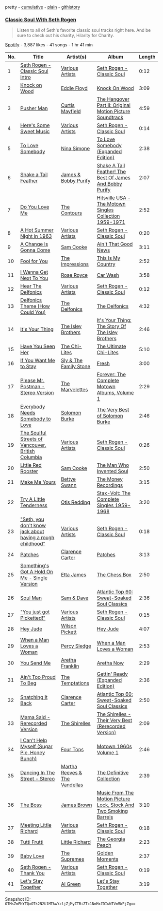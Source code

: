 pretty - [cumulative](/playlists/cumulative/6GZ9F4MZpPdHJEwhq3kHKG.md) - [plain](/playlists/plain/6GZ9F4MZpPdHJEwhq3kHKG) - [githistory](https://github.githistory.xyz/mackorone/spotify-playlist-archive/blob/main/playlists/plain/6GZ9F4MZpPdHJEwhq3kHKG)

### [Classic Soul With Seth Rogen](https://open.spotify.com/playlist/6GZ9F4MZpPdHJEwhq3kHKG)

> Listen to all of Seth's favorite classic soul tracks right here\. And be sure to check out his charity, Hilarity for Charity.

[Spotify](https://open.spotify.com/user/spotify) - 3,887 likes - 41 songs - 1 hr 41 min

| No. | Title | Artist(s) | Album | Length |
|---|---|---|---|---|
| 1 | [Seth Rogen \- Classic Soul Intro](https://open.spotify.com/track/5T30zoNNgnVZrkCsHNtvD7) | [Various Artists](https://open.spotify.com/artist/0LyfQWJT6nXafLPZqxe9Of) | [Seth Rogen \- Classic Soul](https://open.spotify.com/album/4psvWKJCKc1OTVCVbo4gMA) | 0:12 |
| 2 | [Knock on Wood](https://open.spotify.com/track/3YJx77Xx8JSwEoxqrkQO5c) | [Eddie Floyd](https://open.spotify.com/artist/6Bfy6QzadCXS92y0T8dDZF) | [Knock On Wood](https://open.spotify.com/album/07ojYfe9B08p7nmOL2kgNF) | 3:09 |
| 3 | [Pusher Man](https://open.spotify.com/track/3qY9dX6T0nqbd5ni1eI4LJ) | [Curtis Mayfield](https://open.spotify.com/artist/2AV6XDIs32ofIJhkkDevjm) | [The Hangover Part II: Original Motion Picture Soundtrack](https://open.spotify.com/album/5HtMBeXlzeIwnvvbM0TPDl) | 4:59 |
| 4 | [Here's Some Sweet Music](https://open.spotify.com/track/28loehMDri9eBOFsF0RNCK) | [Various Artists](https://open.spotify.com/artist/0LyfQWJT6nXafLPZqxe9Of) | [Seth Rogen \- Classic Soul](https://open.spotify.com/album/4psvWKJCKc1OTVCVbo4gMA) | 0:14 |
| 5 | [To Love Somebody](https://open.spotify.com/track/7LZoKNMhsZ7qbP1lYGDva8) | [Nina Simone](https://open.spotify.com/artist/7G1GBhoKtEPnP86X2PvEYO) | [To Love Somebody \(Expanded Edition\)](https://open.spotify.com/album/6T4nAC6CRLciyg4tQbgovi) | 2:38 |
| 6 | [Shake a Tail Feather](https://open.spotify.com/track/0pb8OfGT4sZEyLVB7x8OSh) | [James & Bobby Purify](https://open.spotify.com/artist/1qO2mRQM4zbksO586oM0W7) | [Shake A Tail Feather! The Best Of James And Bobby Purify](https://open.spotify.com/album/5wtLC8QWMF9tZKVI9cBqcX) | 2:07 |
| 7 | [Do You Love Me](https://open.spotify.com/track/41FRsZNXpsBkJ46BxyC20m) | [The Contours](https://open.spotify.com/artist/2ugPdplEWBmyU6EcIzlcY1) | [Hitsville USA \- The Motown Singles Collection 1959\-1971](https://open.spotify.com/album/4Vzr2AGcCyYSQQB243PQLl) | 2:52 |
| 8 | [A Hot Summer Night in 1963](https://open.spotify.com/track/1z7OlMxJmArKMHTnDwzRr9) | [Various Artists](https://open.spotify.com/artist/0LyfQWJT6nXafLPZqxe9Of) | [Seth Rogen \- Classic Soul](https://open.spotify.com/album/4psvWKJCKc1OTVCVbo4gMA) | 0:20 |
| 9 | [A Change Is Gonna Come](https://open.spotify.com/track/0KOE1hat4SIer491XKk4Pa) | [Sam Cooke](https://open.spotify.com/artist/6hnWRPzGGKiapVX1UCdEAC) | [Ain't That Good News](https://open.spotify.com/album/2NFd4ApYFitFtJhGTSfDdP) | 3:11 |
| 10 | [Fool for You](https://open.spotify.com/track/7ppPgpUdNPbHhuqYwN2SXu) | [The Impressions](https://open.spotify.com/artist/1b1N51wmSK0ckxFAMPSSHO) | [This Is My Country](https://open.spotify.com/album/1kKPH6oqlh9iPP3uAQhb68) | 2:52 |
| 11 | [I Wanna Get Next To You](https://open.spotify.com/track/1rff5WJrSljfCLYFoXkDiT) | [Rose Royce](https://open.spotify.com/artist/1OxJzMLmR9l5zPLap9OxuO) | [Car Wash](https://open.spotify.com/album/1lUemDpotxT7p1aCGSvWDz) | 3:58 |
| 12 | [Hear The Delfonics](https://open.spotify.com/track/4PN6G9RyRTmQpn6eOovvRt) | [Various Artists](https://open.spotify.com/artist/0LyfQWJT6nXafLPZqxe9Of) | [Seth Rogen \- Classic Soul](https://open.spotify.com/album/4psvWKJCKc1OTVCVbo4gMA) | 0:12 |
| 13 | [Delfonics Theme \(How Could You\)](https://open.spotify.com/track/2LukR1MpbneHgRKaqGh06v) | [The Delfonics](https://open.spotify.com/artist/6YPRXu1dazGYcSZv4HJEH4) | [The Delfonics](https://open.spotify.com/album/6Ie6D0KslXxrbkOAr5sbyX) | 4:32 |
| 14 | [It's Your Thing](https://open.spotify.com/track/2oezpnnea1VXHpJEbqnBhw) | [The Isley Brothers](https://open.spotify.com/artist/53QzNeFpzAaXYnrDBbDrIp) | [It's Your Thing: The Story Of The Isley Brothers](https://open.spotify.com/album/21O10zQ7YrFOTgfyRmopHs) | 2:46 |
| 15 | [Have You Seen Her](https://open.spotify.com/track/01cQPNCptd662nikuY42zw) | [The Chi\-Lites](https://open.spotify.com/artist/7BFr36uI1dzJyo6tpa5Ued) | [The Ultimate Chi\-Lites](https://open.spotify.com/album/3sTSxqixe7nXq5STqXOGD3) | 5:10 |
| 16 | [If You Want Me to Stay](https://open.spotify.com/track/2BydLQAh7CUIFvSEqAMc4x) | [Sly & The Family Stone](https://open.spotify.com/artist/5m8H6zSadhu1j9Yi04VLqD) | [Fresh](https://open.spotify.com/album/5Mtnj5JyvyXR6ui377dBnD) | 3:00 |
| 17 | [Please Mr\. Postman \- Stereo Version](https://open.spotify.com/track/5fNDP3NTdE69szQHUl4fFr) | [The Marvelettes](https://open.spotify.com/artist/0MponVSpW81oLvJZ53vYZH) | [Forever: The Complete Motown Albums, Volume 1](https://open.spotify.com/album/1Jn2ZCQiEgVNt3arbJBewA) | 2:29 |
| 18 | [Everybody Needs Somebody to Love](https://open.spotify.com/track/4NL8D4RQsC6ux6eI3m3Lg5) | [Solomon Burke](https://open.spotify.com/artist/4nts0oxMT67lVUoi5Kjxrb) | [The Very Best of Solomon Burke](https://open.spotify.com/album/6qnOfoAUz11fZ98GFilmKE) | 2:46 |
| 19 | [The Soulful Streets of Vancouver, British Columbia](https://open.spotify.com/track/0N6UwUz1xcDvopUiqNaKZT) | [Various Artists](https://open.spotify.com/artist/0LyfQWJT6nXafLPZqxe9Of) | [Seth Rogen \- Classic Soul](https://open.spotify.com/album/4psvWKJCKc1OTVCVbo4gMA) | 0:26 |
| 20 | [Little Red Rooster](https://open.spotify.com/track/5SlnifhSwzhn2S40O45Tl9) | [Sam Cooke](https://open.spotify.com/artist/6hnWRPzGGKiapVX1UCdEAC) | [The Man Who Invented Soul](https://open.spotify.com/album/3Seie4YIVLWtPw2hQrouNY) | 2:50 |
| 21 | [Make Me Yours](https://open.spotify.com/track/3axZhjWYerBhaovH5MlkTZ) | [Bettye Swann](https://open.spotify.com/artist/0g3EsNvUCwgpsdkAiIC50W) | [The Money Recordings](https://open.spotify.com/album/1dQ3AlrITgcI4FYnOcfm6d) | 3:15 |
| 22 | [Try A Little Tenderness](https://open.spotify.com/track/50W9PJjr1Euo9FFoqw90eL) | [Otis Redding](https://open.spotify.com/artist/60df5JBRRPcnSpsIMxxwQm) | [Stax\-Volt: The Complete Singles 1959\-1968](https://open.spotify.com/album/0RPeS6tlJfJt1GQ1XilhkH) | 3:20 |
| 23 | ["Seth, you don't know jack about having a rough childhood"](https://open.spotify.com/track/1ehAlb0qqlEHnTO6Tk0WS9) | [Various Artists](https://open.spotify.com/artist/0LyfQWJT6nXafLPZqxe9Of) | [Seth Rogen \- Classic Soul](https://open.spotify.com/album/4psvWKJCKc1OTVCVbo4gMA) | 0:18 |
| 24 | [Patches](https://open.spotify.com/track/5vk9PL1tTyWrQY3TqRq2Rg) | [Clarence Carter](https://open.spotify.com/artist/7lffJlv0nRl0sIsHDmo0SB) | [Patches](https://open.spotify.com/album/2AcHC18egTq63cyBagwINA) | 3:13 |
| 25 | [Something's Got A Hold On Me \- Single Version](https://open.spotify.com/track/4T43c9I2dDyrrlds7qqS2N) | [Etta James](https://open.spotify.com/artist/0iOVhN3tnSvgDbcg25JoJb) | [The Chess Box](https://open.spotify.com/album/47CPS60gbKOHyf1R5pdUR9) | 2:50 |
| 26 | [Soul Man](https://open.spotify.com/track/6eJlEcRmeyQfTlDQBDyqkW) | [Sam & Dave](https://open.spotify.com/artist/2BVYdY4PyfCF9z4NrkhEB2) | [Atlantic Top 60: Sweat\-Soaked Soul Classics](https://open.spotify.com/album/09UEuDX0FZYXtRVYkvDLSA) | 2:36 |
| 27 | ["You just got Picketted!"](https://open.spotify.com/track/3TXzFVWSeiFcyahRnbrqSD) | [Various Artists](https://open.spotify.com/artist/0LyfQWJT6nXafLPZqxe9Of) | [Seth Rogen \- Classic Soul](https://open.spotify.com/album/4psvWKJCKc1OTVCVbo4gMA) | 0:15 |
| 28 | [Hey Jude](https://open.spotify.com/track/1MMp1H2Kib2BCDtdL5nL63) | [Wilson Pickett](https://open.spotify.com/artist/0N5PyKJzS3M1XNlaCL7bbE) | [Hey Jude](https://open.spotify.com/album/3i8EJ0Ypi3qptjM2Q3DLIL) | 4:07 |
| 29 | [When a Man Loves a Woman](https://open.spotify.com/track/51FpzuGkRYXFgsE2zXt9av) | [Percy Sledge](https://open.spotify.com/artist/3rRmDmzPcAFwcUDvG5gBqO) | [When a Man Loves a Woman](https://open.spotify.com/album/0lj5tDBUt1i1b1Llobu23M) | 2:53 |
| 30 | [You Send Me](https://open.spotify.com/track/4VijLEUxHEzbWKYL5u9wuN) | [Aretha Franklin](https://open.spotify.com/artist/7nwUJBm0HE4ZxD3f5cy5ok) | [Aretha Now](https://open.spotify.com/album/55HZ2ectg1mMTEKDqIq3kC) | 2:29 |
| 31 | [Ain't Too Proud To Beg](https://open.spotify.com/track/4CoGNqLap7UGU5Q3VdKug0) | [The Temptations](https://open.spotify.com/artist/3RwQ26hR2tJtA8F9p2n7jG) | [Gettin' Ready \(Expanded Edition\)](https://open.spotify.com/album/3RE8NUULcBzFvVtCmlI4lb) | 2:36 |
| 32 | [Snatching It Back](https://open.spotify.com/track/58IiROv3C3SPnYEmx8zxcE) | [Clarence Carter](https://open.spotify.com/artist/7lffJlv0nRl0sIsHDmo0SB) | [Atlantic Top 60: Sweat\-Soaked Soul Classics](https://open.spotify.com/album/09UEuDX0FZYXtRVYkvDLSA) | 2:50 |
| 33 | [Mama Said \- Rerecorded Version](https://open.spotify.com/track/5rrXkymfQdhNBgBZ3BUVbB) | [The Shirelles](https://open.spotify.com/artist/0x83OBqixqdCHnStP5VMcn) | [The Shirelles \- Their Very Best \(Rerecorded Version\)](https://open.spotify.com/album/7drJ2KUsPcmRcmcYv77FK2) | 2:09 |
| 34 | [I Can't Help Myself \(Sugar Pie, Honey Bunch\)](https://open.spotify.com/track/6fuvYxKEvU4inG8eTB2nYi) | [Four Tops](https://open.spotify.com/artist/7fIvjotigTGWqjIz6EP1i4) | [Motown 1960s Volume 1](https://open.spotify.com/album/36ec30jOBxkovia1vkWyOz) | 2:46 |
| 35 | [Dancing In The Street \- Stereo](https://open.spotify.com/track/5wJcMwXuy1x6EatowWOxha) | [Martha Reeves & The Vandellas](https://open.spotify.com/artist/1Pe5hlKMCTULjosqZ6KanP) | [The Definitive Collection](https://open.spotify.com/album/01RvfxmmHb3cmgYHv8ghip) | 2:39 |
| 36 | [The Boss](https://open.spotify.com/track/6Mg17BebEPPQiu628sGJGC) | [James Brown](https://open.spotify.com/artist/7GaxyUddsPok8BuhxN6OUW) | [Music From The Motion Picture Lock, Stock And Two Smoking Barrels](https://open.spotify.com/album/2fdAkcqAzhesitKe2q91RL) | 3:10 |
| 37 | [Meeting Little Richard](https://open.spotify.com/track/3ILQLUWM9kJhfpzQtVVZi4) | [Various Artists](https://open.spotify.com/artist/0LyfQWJT6nXafLPZqxe9Of) | [Seth Rogen \- Classic Soul](https://open.spotify.com/album/4psvWKJCKc1OTVCVbo4gMA) | 0:18 |
| 38 | [Tutti Frutti](https://open.spotify.com/track/2vXk7PcNLLXsdnVaoMxzTj) | [Little Richard](https://open.spotify.com/artist/4xls23Ye9WR9yy3yYMpAMm) | [The Georgia Peach](https://open.spotify.com/album/6WrwHm2bOjKxHvQ04bfcDD) | 2:23 |
| 39 | [Baby Love](https://open.spotify.com/track/7yrhYiObdVbdo1XDUg8VdD) | [The Supremes](https://open.spotify.com/artist/57bUPid8xztkieZfS7OlEV) | [Golden Moments](https://open.spotify.com/album/4XIbmP53zK67wpaADb3ErR) | 2:37 |
| 40 | [Seth Rogen \- Thank You](https://open.spotify.com/track/3HOGSOiAzreUzcTOuoXsy1) | [Various Artists](https://open.spotify.com/artist/0LyfQWJT6nXafLPZqxe9Of) | [Seth Rogen \- Classic Soul](https://open.spotify.com/album/4psvWKJCKc1OTVCVbo4gMA) | 0:19 |
| 41 | [Let's Stay Together](https://open.spotify.com/track/7kWhdmRYv8CqbWNqfojqVd) | [Al Green](https://open.spotify.com/artist/3dkbV4qihUeMsqN4vBGg93) | [Let's Stay Together](https://open.spotify.com/album/5MQx9U0AAIrcbvZ0lL1RCi) | 3:19 |

Snapshot ID: `OTMsZmFhYTQxOTk2N2U1MTkwYzljZjMyZTBiZTc1NmMxZDIwNTVmMWFjZg==`